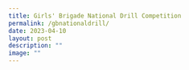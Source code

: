 ```yaml
---
title: Girls' Brigade National Drill Competition
permalink: /gbnationaldrill/
date: 2023-04-10
layout: post
description: ""
image: ""
---
```

